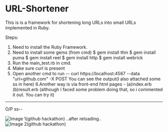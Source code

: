 # URL-Shortener
This is is a framework for shortening long URLs into small URLs implemented in Ruby.

Steps: 
1. Need to install the Ruby Framework.
2. Need to install some gems (from cmd)
   $ gem install thin
   $ gem install puma
   $ gem install reel
   $ gem install http
   $ gem install webrick
3. Run the main_test.rb in cmd.
4. Make sure curl is present
5. Open another cmd to run --
   curl https://localhost:4567 --data "url=github.com" -X POST
   You can see the output(I also attached some ss in here)
6.Another way is via front-end html pages - (a)index.erb (b)result.erb
  (although i faced some problem doing that, so i commented it out. You can try it)
  
----------------------------------------------------------------------------------------------------------------------------------------
O/P ss--

![Image 1(github hackathon)](https://github.com/Sayam-000/URL-Shortener/assets/78695993/c600ca32-68ed-4f20-a018-178094de41a4)
..after reloading..
![Image 2(github hackathon)](https://github.com/Sayam-000/URL-Shortener/assets/78695993/a447ea8e-fc78-4c28-a214-8b71c99c3b73)
